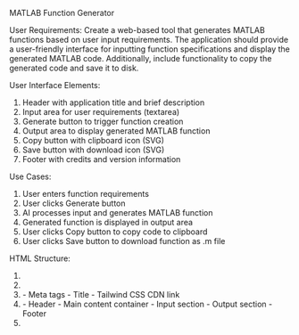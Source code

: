 MATLAB Function Generator

User Requirements:
Create a web-based tool that generates MATLAB functions based on user input requirements. The application should provide a user-friendly interface for inputting function specifications and display the generated MATLAB code. Additionally, include functionality to copy the generated code and save it to disk.

User Interface Elements:
1. Header with application title and brief description
2. Input area for user requirements (textarea)
3. Generate button to trigger function creation
4. Output area to display generated MATLAB function
5. Copy button with clipboard icon (SVG)
6. Save button with download icon (SVG)
7. Footer with credits and version information

Use Cases:
1. User enters function requirements
2. User clicks Generate button
3. AI processes input and generates MATLAB function
4. Generated function is displayed in output area
5. User clicks Copy button to copy code to clipboard
6. User clicks Save button to download function as .m file

HTML Structure:
1. <!DOCTYPE html>
2. <html lang="en">
3. <head>
   - Meta tags
   - Title
   - Tailwind CSS CDN link
4. <body>
   - Header
   - Main content container
     - Input section
     - Output section
   - Footer
5. <script>
   - JavaScript code for functionality

CSS (Tailwind classes):
- Responsive layout
- Custom colors and styling
- Flexbox for layout structure

JavaScript Functions:
1. generateFunction(): Process user input and generate MATLAB function
2. copyToClipboard(): Copy generated code to clipboard
3. saveToFile(): Save generated function as .m file
4. updateUI(): Handle UI updates and interactions

SVG Icons:
1. Clipboard icon for Copy button
2. Download icon for Save button

Error Handling:
- Display error messages for invalid input
- Handle API errors gracefully

Accessibility:
- Proper ARIA labels for interactive elements
- Keyboard navigation support